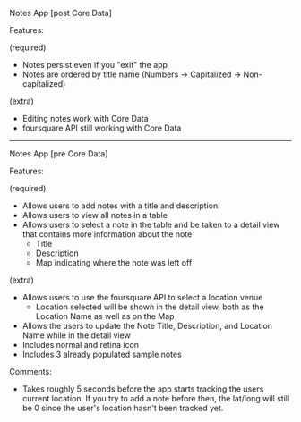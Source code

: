 Notes App [post Core Data]

Features: 

(required)
- Notes persist even if you "exit" the app
- Notes are ordered by title name (Numbers -> Capitalized -> Non-capitalized)

(extra)
- Editing notes work with Core Data
- foursquare API still working with Core Data

---

Notes App [pre Core Data]

Features:

(required)
- Allows users to add notes with a title and description
- Allows users to view all notes in a table
- Allows users to select a note in the table and be taken to a detail view that contains more information about the note
	- Title
	- Description
	- Map indicating where the note was left off

(extra)
- Allows users to use the foursquare API to select a location venue
	- Location selected will be shown in the detail view, both as the Location Name as well as on the Map
- Allows the users to update the Note Title, Description, and Location Name while in the detail view
- Includes normal and retina icon
- Includes 3 already populated sample notes


Comments:

- Takes roughly 5 seconds before the app starts tracking the users current location. If you try to add a note before then, the lat/long will still be 0 since the user's location hasn't been tracked yet.